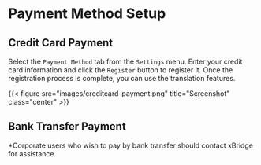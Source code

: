 # Payment Method Setup

## Credit Card Payment

Select the `Payment Method` tab from the `Settings` menu.
Enter your credit card information and click the `Register` button to register it.
Once the registration process is complete, you can use the translation features.

{{< figure src="images/creditcard-payment.png" title="Screenshot" class="center" >}}

## Bank Transfer Payment

*Corporate users who wish to pay by bank transfer should contact xBridge for assistance.
